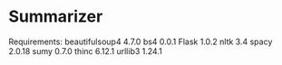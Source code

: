 # Summarizer
Requirements:
beautifulsoup4                     4.7.0
bs4                                0.0.1
Flask                              1.0.2
nltk                               3.4
spacy                              2.0.18
sumy                               0.7.0
thinc                              6.12.1
urllib3                            1.24.1 
